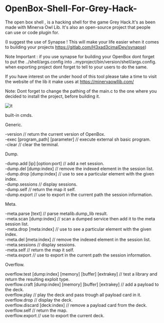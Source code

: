 # OpenBox-Shell-For-Grey-Hack-
The open box shell , is a hacking shell for the game Grey Hack.It's as been made with Minerva Owl Lib. It's also an open-source project that people can use or code plugin for.

(I suggest the use of Synapse ! This will make your life easier when it comes to building your projects https://gitlab.com/H3xad3cimalDev/synapse)

Note Important : if you use synapse for building your OpenBox dont forget to put the ../shell/args.config into ..myproject/bin/version/shell/args.config.
when exporting project dont forget to tell to your users to do the same.

If you have interest on the under hood of this tool please take a time to visit the website of the lib it make uses at https://minervaowllib.com/ 

Note: Dont forget to change the pathing of the main.c to the one where you decided to install the project, before building it.

![it](https://user-images.githubusercontent.com/90292445/154630594-fdbeb2d9-2042-4819-94dd-eb3cdf19abdb.png)

built-in cmds.

Generic.

-version                                           // return the current version of OpenBox.<br>
-exec [program_path] [parameter]                   // execute external sh basic program.<br>
-clear                                             // clear the terminal.

Dump.

-dump.add [ip]:[option:port]                       // add a net session.<br>
-dump.del [dump:index]                                  // remove the indexed element in the session list.<br>
-dump.drop [dump:index]                                 // use to see a particular element with the given index.<br>
-dump.sessions                                     // display sessions.<br>
-dump.self                                         // return the map it self.<br>
-dump.export                                       // use to export in the current path the session information.

Meta.

-meta.parse [text]                                 // parse metalib.dump_lib result.<br>
-meta.scan [dump:index]                            // scan a dumped service then add it to the meta session list.<br>
-meta.drop [meta:index]                                 // use to see a particular element with the given index.<br>
-meta.del [meta:index]                                  // remove the indexed element in the session list.<br>
-meta.sessions                                     // display sessions.<br>
-meta.self                                         // return the map it self.<br>
-meta.export                                       // use to export in the current path the session information.

Overflow.

overflow.test [dump:index] [memory] [buffer] [extrakey]  // test a library and return the resulting exploit type.<br>
overflow.craft [dump:index] [memory] [buffer] [extrakey] // add a payload to the deck.<br>
overflow.play                                            // play the deck and pass trough all payload card in it.<br>
overflow.drop                                            // display the deck.<br>
overflow.discard [deck:index]                            // remove a payload card from the deck.<br>
overflow.self                                            // return the map.<br>
overflow.export                                          // use to export the current deck.<br>
